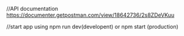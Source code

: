 //API documentation
https://documenter.getpostman.com/view/18642736/2s8ZDeVKuu

//start app using
npm run dev(developent) or npm start (production)
